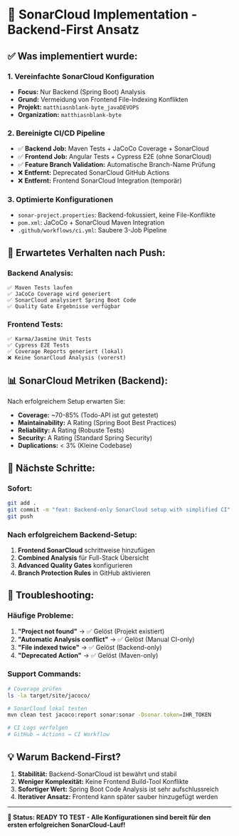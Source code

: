 # 🎯 SonarCloud Implementation - Backend-First Ansatz

## ✅ Was implementiert wurde:

### **1. Vereinfachte SonarCloud Konfiguration**
- **Focus:** Nur Backend (Spring Boot) Analysis
- **Grund:** Vermeidung von Frontend File-Indexing Konflikten
- **Projekt:** `matthiasnblank-byte_javaDEVOPS`
- **Organization:** `matthiasnblank-byte`

### **2. Bereinigte CI/CD Pipeline**
- ✅ **Backend Job:** Maven Tests + JaCoCo Coverage + SonarCloud
- ✅ **Frontend Job:** Angular Tests + Cypress E2E (ohne SonarCloud)
- ✅ **Feature Branch Validation:** Automatische Branch-Name Prüfung
- ❌ **Entfernt:** Deprecated SonarCloud GitHub Actions
- ❌ **Entfernt:** Frontend SonarCloud Integration (temporär)

### **3. Optimierte Konfigurationen**
- `sonar-project.properties`: Backend-fokussiert, keine File-Konflikte
- `pom.xml`: JaCoCo + SonarCloud Maven Integration
- `.github/workflows/ci.yml`: Saubere 3-Job Pipeline

## 🚀 Erwartetes Verhalten nach Push:

### **Backend Analysis:**
```
✅ Maven Tests laufen
✅ JaCoCo Coverage wird generiert
✅ SonarCloud analysiert Spring Boot Code
✅ Quality Gate Ergebnisse verfügbar
```

### **Frontend Tests:**
```
✅ Karma/Jasmine Unit Tests
✅ Cypress E2E Tests
✅ Coverage Reports generiert (lokal)
❌ Keine SonarCloud Analysis (vorerst)
```

## 📊 SonarCloud Metriken (Backend):

Nach erfolgreichem Setup erwarten Sie:
- **Coverage:** ~70-85% (Todo-API ist gut getestet)
- **Maintainability:** A Rating (Spring Boot Best Practices)
- **Reliability:** A Rating (Robuste Tests)
- **Security:** A Rating (Standard Spring Security)
- **Duplications:** < 3% (Kleine Codebase)

## 🎯 Nächste Schritte:

### **Sofort:**
```bash
git add .
git commit -m "feat: Backend-only SonarCloud setup with simplified CI"
git push
```

### **Nach erfolgreichem Backend-Setup:**
1. **Frontend SonarCloud** schrittweise hinzufügen
2. **Combined Analysis** für Full-Stack Übersicht
3. **Advanced Quality Gates** konfigurieren
4. **Branch Protection Rules** in GitHub aktivieren

## 🔧 Troubleshooting:

### **Häufige Probleme:**
1. **"Project not found"** → ✅ Gelöst (Projekt existiert)
2. **"Automatic Analysis conflict"** → ✅ Gelöst (Manual CI-only)
3. **"File indexed twice"** → ✅ Gelöst (Backend-only)
4. **"Deprecated Action"** → ✅ Gelöst (Maven-only)

### **Support Commands:**
```bash
# Coverage prüfen
ls -la target/site/jacoco/

# SonarCloud lokal testen
mvn clean test jacoco:report sonar:sonar -Dsonar.token=IHR_TOKEN

# CI Logs verfolgen
# GitHub → Actions → CI Workflow
```

## 💡 Warum Backend-First?

1. **Stabilität:** Backend-SonarCloud ist bewährt und stabil
2. **Weniger Komplexität:** Keine Frontend Build-Tool Konflikte
3. **Sofortiger Wert:** Spring Boot Code Analysis ist sehr aufschlussreich
4. **Iterativer Ansatz:** Frontend kann später sauber hinzugefügt werden

---

**🎉 Status: READY TO TEST - Alle Konfigurationen sind bereit für den ersten erfolgreichen SonarCloud-Lauf!**
